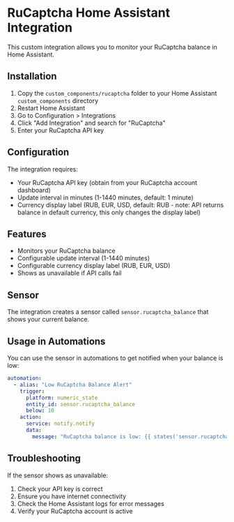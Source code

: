 # RuCaptcha Home Assistant Integration

This custom integration allows you to monitor your RuCaptcha balance in Home Assistant.

## Installation

1. Copy the `custom_components/rucaptcha` folder to your Home Assistant `custom_components` directory
2. Restart Home Assistant
3. Go to Configuration > Integrations
4. Click "Add Integration" and search for "RuCaptcha"
5. Enter your RuCaptcha API key

## Configuration

The integration requires:
- Your RuCaptcha API key (obtain from your RuCaptcha account dashboard)
- Update interval in minutes (1-1440 minutes, default: 1 minute)
- Currency display label (RUB, EUR, USD, default: RUB - note: API returns balance in default currency, this only changes the display label)

## Features

- Monitors your RuCaptcha balance
- Configurable update interval (1-1440 minutes)
- Configurable currency display label (RUB, EUR, USD)
- Shows as unavailable if API calls fail

## Sensor

The integration creates a sensor called `sensor.rucaptcha_balance` that shows your current balance.

## Usage in Automations

You can use the sensor in automations to get notified when your balance is low:

```yaml
automation:
  - alias: "Low RuCaptcha Balance Alert"
    trigger:
      platform: numeric_state
      entity_id: sensor.rucaptcha_balance
      below: 10
    action:
      service: notify.notify
      data:
        message: "RuCaptcha balance is low: {{ states('sensor.rucaptcha_balance') }} {{ state_attr('sensor.rucaptcha_balance', 'unit_of_measurement') }}"
```

## Troubleshooting

If the sensor shows as unavailable:
1. Check your API key is correct
2. Ensure you have internet connectivity
3. Check the Home Assistant logs for error messages
4. Verify your RuCaptcha account is active